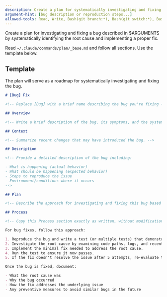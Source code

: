 ```yaml
---
description: Create a plan for systematically investigating and fixing a bug
argument-hint: [bug description or reproduction steps...]
allowed-tools: Read, Write, Bash(git branch:*), Bash(git switch:*), Bash(git base-branch:*), Bash(git default-base-branch:*), Bash(date:*)
---
```


Create a plan for investigating and fixing a bug described in $ARGUMENTS by systematically identifying the root cause and implementing a proper fix.

Read `~/.claude/commands/plan/_base.md` and follow all sections. Use the template below.

## Template

The plan will serve as a roadmap for systematically investigating and fixing the bug.

```markdown
# [Bug] Fix

<!-- Replace [Bug] with a brief name describing the bug you're fixing -->

## Overview

<!-- Write a brief description of the bug, its symptoms, and the systematic approach to fix it. -->

## Context

<!-- Summarize recent changes that may have introduced the bug. -->

## Description

<!-- Provide a detailed description of the bug including:

- What is happening (actual behavior)
- What should be happening (expected behavior)
- Steps to reproduce the issue
- Environment/conditions where it occurs
-->

## Plan

<!-- Describe the approach for investigating and fixing this bug based on your project's specific architecture and debugging practices. -->

## Process

<!-- Copy this Process section exactly as written, without modification: -->

For bug fixes, follow this approach:

1. Reproduce the bug and write a test (or multiple tests) that demonstrates the failing behavior.
2. Investigate the root cause by examining code paths, logs, and recent changes.
3. Implement the minimal fix needed to address the root cause.
4. Run the test to ensure it now passes.
5. If the fix doesn't resolve the issue after 5 attempts, re-evaluate the root cause analysis.

Once the bug is fixed, document:

- What the root cause was
- Why the bug occurred
- How the fix addresses the underlying issue
- Any preventive measures to avoid similar bugs in the future
```
